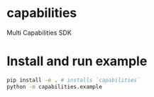 # capabilities

Multi Capabilities SDK

# Install and run example

```bash
pip install -e . # installs `capabilities`
python -m capabilities.example
```
